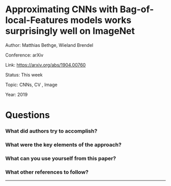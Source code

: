 # Approximating CNNs with Bag-of-local-Features models works surprisingly well on ImageNet
Author: Matthias Bethge, Wieland Brendel

Conference: arXiv

Link: https://arxiv.org/abs/1904.00760

Status: This week

Topic: CNNs, CV , Image 

Year: 2019

# Questions

### What did authors try to accomplish?

### What were the key elements of the approach?

### What can you use yourself from this paper?

### What other references to follow?

---